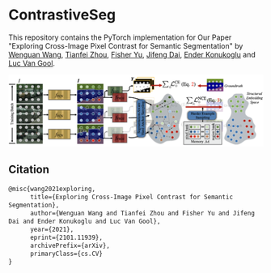 # ContrastiveSeg
This repository contains the PyTorch implementation for Our Paper "Exploring Cross-Image Pixel Contrast for Semantic Segmentation" by [Wenguan Wang](https://sites.google.com/view/wenguanwang/), [Tianfei Zhou](https://www.tfzhou.com/), [Fisher Yu](https://www.yf.io/), [Jifeng Dai](https://jifengdai.org/), [Ender Konukoglu](https://scholar.google.com/citations?user=OeEMrhQAAAAJ&hl=en) and [Luc Van Gool](https://scholar.google.com/citations?user=TwMib_QAAAAJ&hl=en). 

![](framework.png)


## Citation
```
@misc{wang2021exploring,
      title={Exploring Cross-Image Pixel Contrast for Semantic Segmentation}, 
      author={Wenguan Wang and Tianfei Zhou and Fisher Yu and Jifeng Dai and Ender Konukoglu and Luc Van Gool},
      year={2021},
      eprint={2101.11939},
      archivePrefix={arXiv},
      primaryClass={cs.CV}
}
```
